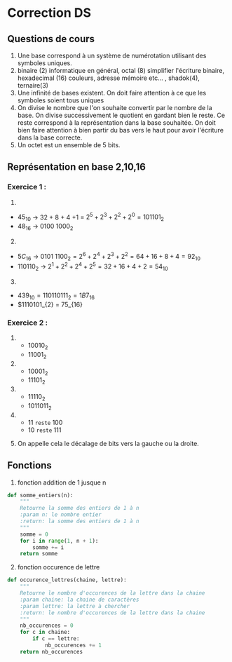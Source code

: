 # Correction DS

## Questions de cours 

1. Une base correspond à un système de numérotation utilisant des symboles uniques.
2. binaire (2) informatique en général, octal (8) simplifier l'écriture binaire, hexadecimal (16) couleurs, adresse mémoire etc... , shadok(4), ternaire(3)
3. Une infinité de bases existent. On doit faire attention à ce que les symboles soient tous uniques
4. On divise le nombre que l'on souhaite convertir par le nombre de la base. On divise successivement le quotient en gardant bien le reste. Ce reste correspond à la représentation dans la base souhaitée. On doit bien faire attention à bien partir du bas vers le haut pour avoir l'écriture dans la base correcte.
5. Un octet est un ensemble de 5 bits.


## Représentation en base 2,10,16

### Exercice 1 : 
1.
* $45_{10}$ -> 32 + 8 + 4 +1  = $2^5 + 2^3 + 2^2 + 2^0 = 101101_2$
* $48_{16}$ -> $0100~1000_2$


2. 
* $5C_{16}$ -> $0101~1100_2 = 2^6+2^4+2^3+2^2 = 64 + 16 + 8 + 4 = 92_{10}$
* $110110_2$ -> $2^1 + 2^2 + 2^4 + 2^5 = 32 + 16 + 4 + 2 = 54_{10}$
  
3.
* $439_{10} = 110110111_{2} = 1B7_{16}$
* $1110101_{2} = 75_{16}

### Exercice 2 : 

1. 
   * $10010_2$
   * $11001_2$

2.
   * $10001_2$
   * $11101_2$

3.
   * $11110_2$
   * $1011011_2$
  
4.
   * $11~\texttt{reste}~100$
   * $10~\texttt{reste}~111$

5. On appelle cela le décalage de bits vers la gauche ou la droite.

## Fonctions
1. fonction addition de 1 jusque n
```python
def somme_entiers(n):
    """
    Retourne la somme des entiers de 1 à n
    :param n: le nombre entier
    :return: la somme des entiers de 1 à n
    """
    somme = 0
    for i in range(1, n + 1):
        somme += i
    return somme
```

2. fonction occurence de lettre 
```python
def occurence_lettres(chaine, lettre):
    """
    Retourne le nombre d'occurences de la lettre dans la chaine
    :param chaine: la chaine de caractères
    :param lettre: la lettre à chercher
    :return: le nombre d'occurences de la lettre dans la chaine
    """
    nb_occurences = 0
    for c in chaine:
        if c == lettre:
            nb_occurences += 1
    return nb_occurences
```
